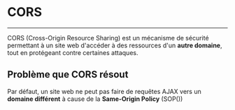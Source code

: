 # CORS

---

CORS (Cross-Origin Resource Sharing) est un mécanisme de sécurité permettant à un site web d'accéder à des ressources d'un **autre domaine**, tout en protégeant contre certaines attaques.

## Problème que CORS résout

Par défaut, un site web ne peut pas faire de requêtes AJAX vers un **domaine différent** à cause de la **Same-Origin Policy** (SOP())
